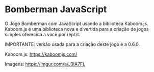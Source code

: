 # Bomberman JavaScript
O Jogo Bomberman  com JavaScript usando a biblioteca Kaboom.js. Kaboom.js é uma biblioteca nova e divertida para a criação de jogos simples oferecida a você por repl.it.

IMPORTANTE: versão usada para a criação deste jogo é a 0.6.0.

Kaboom.js: https://kaboomjs.com/

Imagens: https://imgur.com/a/J3lA7FL

